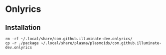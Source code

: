 # Onlyrics

## Installation

```
rm -rf ~/.local/share/com.github.illuminate-dev.onlyrics/
cp -r ./package ~/.local/share/plasma/plasmoids/com.github.illuminate-dev.onlyrics
```
